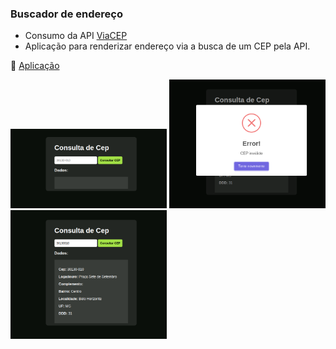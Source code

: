 ### Buscador de endereço

- Consumo da API [ViaCEP](https://viacep.com.br)                 
- Aplicação para renderizar endereço via a busca de um CEP pela API.

:pushpin: [Aplicação]()
<div>
<img width="250" src="cep.png"/>
<img width="250" src="error-cep.png"/>
<img width="250" src="result-cep.png"/>
</div>
